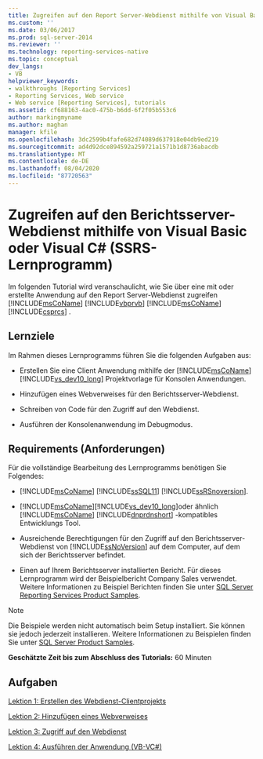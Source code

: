 ```yaml
---
title: Zugreifen auf den Report Server-Webdienst mithilfe von Visual Basic oder Visual c# (SSRS-Tutorial) | Microsoft-Dokumentation
ms.custom: ''
ms.date: 03/06/2017
ms.prod: sql-server-2014
ms.reviewer: ''
ms.technology: reporting-services-native
ms.topic: conceptual
dev_langs:
- VB
helpviewer_keywords:
- walkthroughs [Reporting Services]
- Reporting Services, Web service
- Web service [Reporting Services], tutorials
ms.assetid: cf688163-4ac0-475b-b6dd-6f2f05b553c6
author: markingmyname
ms.author: maghan
manager: kfile
ms.openlocfilehash: 3dc2599b4fafe682d74089d637918e04db9ed219
ms.sourcegitcommit: ad4d92dce894592a259721a1571b1d8736abacdb
ms.translationtype: MT
ms.contentlocale: de-DE
ms.lasthandoff: 08/04/2020
ms.locfileid: "87720563"
---
```

# <a name="accessing-the-report-server-web-service-using-visual-basic-or-visual-c-ssrs-tutorial"></a>Zugreifen auf den Berichtsserver-Webdienst mithilfe von Visual Basic oder Visual C# (SSRS-Lernprogramm)
  Im folgenden Tutorial wird veranschaulicht, wie Sie über eine mit oder erstellte Anwendung auf den Report Server-Webdienst zugreifen [!INCLUDE[msCoName](../includes/msconame-md.md)] [!INCLUDE[vbprvb](../includes/vbprvb-md.md)] [!INCLUDE[msCoName](../includes/msconame-md.md)] [!INCLUDE[csprcs](../includes/csprcs-md.md)] .  
  
## <a name="what-you-will-learn"></a>Lernziele  
 Im Rahmen dieses Lernprogramms führen Sie die folgenden Aufgaben aus:  
  
-   Erstellen Sie eine Client Anwendung mithilfe der [!INCLUDE[msCoName](../includes/msconame-md.md)] [!INCLUDE[vs_dev10_long](../includes/vs-dev10-long-md.md)] Projektvorlage für Konsolen Anwendungen.  
  
-   Hinzufügen eines Webverweises für den Berichtsserver-Webdienst.  
  
-   Schreiben von Code für den Zugriff auf den Webdienst.  
  
-   Ausführen der Konsolenanwendung im Debugmodus.  
  
## <a name="requirements"></a>Requirements (Anforderungen)  
 Für die vollständige Bearbeitung des Lernprogramms benötigen Sie Folgendes:  
  
-   [!INCLUDE[msCoName](../includes/msconame-md.md)] [!INCLUDE[ssSQL11](../includes/sssql11-md.md)] [!INCLUDE[ssRSnoversion](../includes/ssrsnoversion-md.md)].  
  
-   [!INCLUDE[msCoName](../includes/msconame-md.md)][!INCLUDE[vs_dev10_long](../includes/vs-dev10-long-md.md)]oder ähnlich [!INCLUDE[msCoName](../includes/msconame-md.md)] [!INCLUDE[dnprdnshort](../includes/dnprdnshort-md.md)] -kompatibles Entwicklungs Tool.  
  
-   Ausreichende Berechtigungen für den Zugriff auf den Berichtsserver-Webdienst von [!INCLUDE[ssNoVersion](../includes/ssnoversion-md.md)] auf dem Computer, auf dem sich der Berichtsserver befindet.  
  
-   Einen auf Ihrem Berichtsserver installierten Bericht. Für dieses Lernprogramm wird der Beispielbericht Company Sales verwendet. Weitere Informationen zu Beispiel Berichten finden Sie unter [SQL Server Reporting Services Product Samples](https://go.microsoft.com/fwlink/?LinkId=177889).  
  
> [!NOTE]  
>  Die Beispiele werden nicht automatisch beim Setup installiert. Sie können sie jedoch jederzeit installieren. Weitere Informationen zu Beispielen finden Sie unter [SQL Server Product Samples](https://go.microsoft.com/fwlink/?LinkId=182887).  
  
 **Geschätzte Zeit bis zum Abschluss des Tutorials:** 60 Minuten  
  
## <a name="tasks"></a>Aufgaben  
 [Lektion 1: Erstellen des Webdienst-Clientprojekts](../../2014/tutorials/lesson-1-creating-the-web-service-client-project.md)  
  
 [Lektion 2: Hinzufügen eines Webverweises](../../2014/tutorials/lesson-2-adding-a-web-reference.md)  
  
 [Lektion 3: Zugriff auf den Webdienst](../../2014/tutorials/lesson-3-accessing-the-web-service.md)  
  
 [Lektion 4: Ausführen der Anwendung &#40;VB-VC&#35;&#41;](../../2014/tutorials/lesson-4-running-the-application-vb-vcsharp.md)  
  
  
